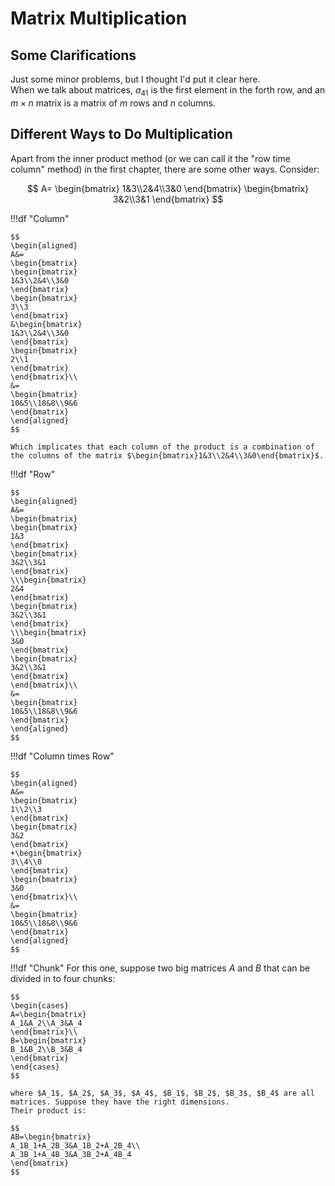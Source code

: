 # Matrix Multiplication
## Some Clarifications
Just some minor problems, but I thought I'd put it clear here.<br>
When we talk about matrices, $a_{41}$ is the first element in the forth row, and an $m \times n$ matrix is a matrix of $m$ rows and $n$ columns.
## Different Ways to Do Multiplication
Apart from the inner product method (or we can call it the "row time column" method) in the first chapter, there are some other ways. Consider:

$$
A=
\begin{bmatrix}
1&3\\2&4\\3&0
\end{bmatrix}
\begin{bmatrix}
3&2\\3&1
\end{bmatrix}
$$

!!!df "Column"

    $$
    \begin{aligned}
    A&=
    \begin{bmatrix}
    \begin{bmatrix}
    1&3\\2&4\\3&0
    \end{bmatrix}
    \begin{bmatrix}
    3\\3
    \end{bmatrix}
    &\begin{bmatrix}
    1&3\\2&4\\3&0
    \end{bmatrix}
    \begin{bmatrix}
    2\\1
    \end{bmatrix}
    \end{bmatrix}\\
    &=
    \begin{bmatrix}
    10&5\\18&8\\9&6
    \end{bmatrix}
    \end{aligned}
    $$

    Which implicates that each column of the product is a combination of the columns of the matrix $\begin{bmatrix}1&3\\2&4\\3&0\end{bmatrix}$.

!!!df "Row"

    $$
    \begin{aligned}
    A&=
    \begin{bmatrix}
    \begin{bmatrix}
    1&3
    \end{bmatrix}
    \begin{bmatrix}
    3&2\\3&1
    \end{bmatrix}
    \\\begin{bmatrix}
    2&4
    \end{bmatrix}
    \begin{bmatrix}
    3&2\\3&1
    \end{bmatrix}
    \\\begin{bmatrix}
    3&0
    \end{bmatrix}
    \begin{bmatrix}
    3&2\\3&1
    \end{bmatrix}
    \end{bmatrix}\\
    &=
    \begin{bmatrix}
    10&5\\18&8\\9&6
    \end{bmatrix}
    \end{aligned}
    $$

!!!df "Column times Row"

    $$
    \begin{aligned}
    A&=
    \begin{bmatrix}
    1\\2\\3
    \end{bmatrix}
    \begin{bmatrix}
    3&2
    \end{bmatrix}
    +\begin{bmatrix}
    3\\4\\0
    \end{bmatrix}
    \begin{bmatrix}
    3&0
    \end{bmatrix}\\
    &=
    \begin{bmatrix}
    10&5\\18&8\\9&6
    \end{bmatrix}
    \end{aligned}
    $$

!!!df "Chunk"
    For this one, suppose two big matrices $A$ and $B$ that can be divided in to four chunks:

    $$
    \begin{cases}
    A=\begin{bmatrix}
    A_1&A_2\\A_3&A_4
    \end{bmatrix}\\
    B=\begin{bmatrix}
    B_1&B_2\\B_3&B_4
    \end{bmatrix}
    \end{cases}
    $$

    where $A_1$, $A_2$, $A_3$, $A_4$, $B_1$, $B_2$, $B_3$, $B_4$ are all matrices. Suppose they have the right dimensions.
    Their product is:

    $$
    AB=\begin{bmatrix}
    A_1B_1+A_2B_3&A_1B_2+A_2B_4\\
    A_3B_1+A_4B_3&A_3B_2+A_4B_4
    \end{bmatrix}
    $$